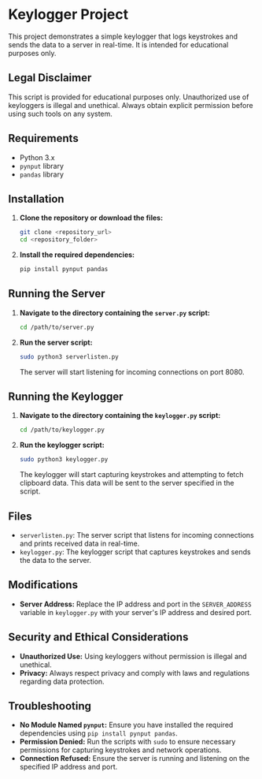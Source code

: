 # Keylogger Project

This project demonstrates a simple keylogger that logs keystrokes and sends the data to a server in real-time. It is intended for educational purposes only.

## Legal Disclaimer

This script is provided for educational purposes only. Unauthorized use of keyloggers is illegal and unethical. Always obtain explicit permission before using such tools on any system.

## Requirements

- Python 3.x
- `pynput` library
- `pandas` library

## Installation

1. **Clone the repository or download the files:**

    ```bash
    git clone <repository_url>
    cd <repository_folder>
    ```

2. **Install the required dependencies:**

    ```bash
    pip install pynput pandas
    ```

## Running the Server

1. **Navigate to the directory containing the `server.py` script:**

    ```bash
    cd /path/to/server.py
    ```

2. **Run the server script:**

    ```bash
    sudo python3 serverlisten.py
    ```

   The server will start listening for incoming connections on port 8080.

## Running the Keylogger

1. **Navigate to the directory containing the `keylogger.py` script:**

    ```bash
    cd /path/to/keylogger.py
    ```

2. **Run the keylogger script:**

    ```bash
    sudo python3 keylogger.py
    ```

   The keylogger will start capturing keystrokes and attempting to fetch clipboard data. This data will be sent to the server specified in the script.

## Files

- `serverlisten.py`: The server script that listens for incoming connections and prints received data in real-time.
- `keylogger.py`: The keylogger script that captures keystrokes and sends the data to the server.

## Modifications

- **Server Address:** Replace the IP address and port in the `SERVER_ADDRESS` variable in `keylogger.py` with your server's IP address and desired port.

## Security and Ethical Considerations

- **Unauthorized Use:** Using keyloggers without permission is illegal and unethical.
- **Privacy:** Always respect privacy and comply with laws and regulations regarding data protection.

## Troubleshooting

- **No Module Named `pynput`:** Ensure you have installed the required dependencies using `pip install pynput pandas`.
- **Permission Denied:** Run the scripts with `sudo` to ensure necessary permissions for capturing keystrokes and network operations.
- **Connection Refused:** Ensure the server is running and listening on the specified IP address and port.
